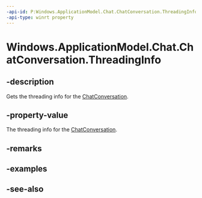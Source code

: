 ```yaml
---
-api-id: P:Windows.ApplicationModel.Chat.ChatConversation.ThreadingInfo
-api-type: winrt property
---
```


<!-- Property syntax
public Windows.ApplicationModel.Chat.ChatConversationThreadingInfo ThreadingInfo { get; }
-->

# Windows.ApplicationModel.Chat.ChatConversation.ThreadingInfo

## -description
Gets the threading info for the [ChatConversation](chatconversation.md).

## -property-value
The threading info for the [ChatConversation](chatconversation.md).

## -remarks

## -examples

## -see-also
